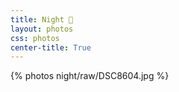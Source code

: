 ```yaml
---
title: Night 🌃
layout: photos
css: photos
center-title: True
---
```


<div class='photo-section'>
{% photos night/raw/DSC8604.jpg %}
</div>
